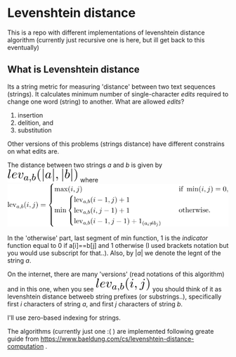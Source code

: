# Levenshtein distance
This is a repo with different implementations of levenshtein distance algorithm (currently just recursive one is here, but ill get back to this eventually)

## What is Levenshtein distance

Its a string metric for measuring 'distance' between two text sequences (strings). It calculates minimum number of single-character *edits* required to change one word (string) to another.
What are allowed *edits*?
1. insertion 
2. delition, and
3. substitution

Other versions of this problems (strings distance) have different constrains on what edits are.

The distance between two strings *a* and *b* is given by  ![distance](/images/distance.svg) where ![function](/images/levenshtein.svg) 

In the 'otherwise' part, last segment of min function, 1 is the *indicator* function equal to 0 if a[i]==b[j] and 1 otherwise (I used brackets notation but you would use subscript for that..). Also, by |*a*| we denote the legnt of the string *a*.

On the internet, there are many 'versions' (read notations of this algorithm) and in this one, when you see ![notation](/images/notation.svg) you should think of it as levenshtein distance betweeb string prefixes (or substrings..), specifically first *i* characters of string *a*, and first *j* characters of string *b*.

I'll use zero-based indexing for strings.

The algorithms (currently just one :( ) are implemented following greate guide from https://www.baeldung.com/cs/levenshtein-distance-computation .

